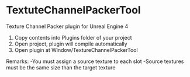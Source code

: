# TextuteChannelPackerTool
Texture Channel Packer plugin for Unreal Engine 4

1. Copy contents into Plugins folder of your project
2. Open project, plugin will compile automatically
3. Open plugin at Window/TextureChannelPackerTool


Remarks:
-You must assign a source texture to each slot
-Source textures must be the same size than the target texture
